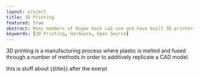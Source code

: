 ```yaml
---
layout: project
title: 3D Printing
featured: true
abstract: Many members of Rogue Hack Lab use and have built 3D printers. Collectively mastering this process is an ongoing project that we engage in at nearly every oportunity.
keywords: [3D Printing, Hardware, Open Source]
---
```


3D printing is a manufacturing process where plastic is melted and fused through a number of methods in order to additively replicate a CAD model.
<!--more-->
this is stuff about {{title}} after the exerpt

